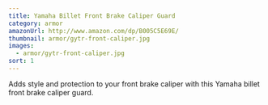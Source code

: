 ```yaml
---
title: Yamaha Billet Front Brake Caliper Guard
category: armor
amazonUrl: http://www.amazon.com/dp/B005C5E69E/
thumbnail: armor/gytr-front-caliper.jpg
images:
  - armor/gytr-front-caliper.jpg
sort: 1
---
```


Adds style and protection to your front brake caliper with this Yamaha billet front brake caliper guard.

